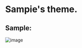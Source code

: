 # Sampie's theme.

## Sample:
![image](https://github.com/Sampie159/sampie-theme/assets/38163547/7840c9ce-e58a-4f02-a23c-daf61a32ddcf)
